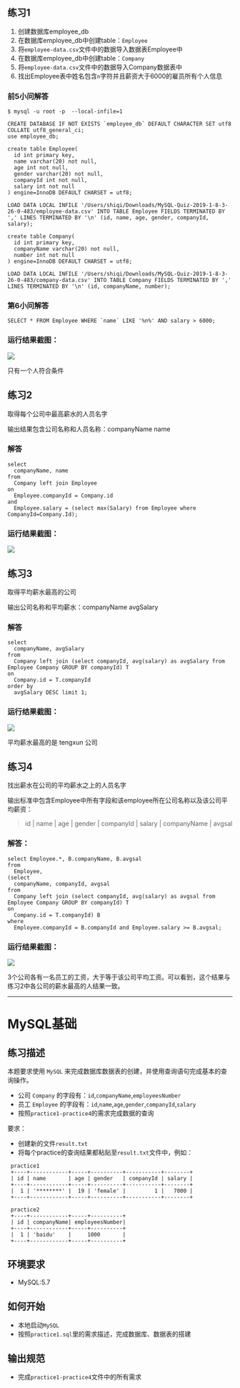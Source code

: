 ## 练习1 

1. 创建数据库employee_db
2. 在数据库employee_db中创建table：`Employee`
3. 将`employee-data.csv`文件中的数据导入数据表Employee中
4. 在数据库employee_db中创建table：`Company`
5. 将`employee-data.csv`文件中的数据导入Company数据表中
6. 找出Employee表中姓名包含`n`字符并且薪资大于6000的雇员所有个人信息

### 前5小问解答

```
$ mysql -u root -p  --local-infile=1
```

``` mysql
CREATE DATABASE IF NOT EXISTS `employee_db` DEFAULT CHARACTER SET utf8 COLLATE utf8_general_ci;
use employee_db;
```

``` mysql
create table Employee(
  id int primary key, 
  name varchar(20) not null, 
  age int not null, 
  gender varchar(20) not null, 
  companyId int not null,
  salary int not null
) engine=InnoDB DEFAULT CHARSET = utf8;
```

``` mysql
LOAD DATA LOCAL INFILE '/Users/shiqi/Downloads/MySQL-Quiz-2019-1-8-3-26-0-483/employee-data.csv' INTO TABLE Employee FIELDS TERMINATED BY ',' LINES TERMINATED BY '\n' (id, name, age, gender, companyId, salary);
```

``` mysql
create table Company(
  id int primary key, 
  companyName varchar(20) not null, 
  number int not null
) engine=InnoDB DEFAULT CHARSET = utf8;
```

``` mysql
LOAD DATA LOCAL INFILE '/Users/shiqi/Downloads/MySQL-Quiz-2019-1-8-3-26-0-483/company-data.csv' INTO TABLE Company FIELDS TERMINATED BY ',' LINES TERMINATED BY '\n' (id, companyName, number);
```

### 第6小问解答

``` mysql
SELECT * FROM Employee WHERE `name` LIKE '%n%' AND salary > 6000;
```

### 运行结果截图：

![](https://ws1.sinaimg.cn/large/006tNc79ly1g251w5ouu9j30ij0c4mzk.jpg)

只有一个人符合条件

## 练习2 

取得每个公司中最高薪水的人员名字

输出结果包含公司名称和人员名称：companyName name

### 解答

``` mysql
select 
  companyName, name 
from 
  Company left join Employee
on 
  Employee.companyId = Company.id 
and 
  Employee.salary = (select max(Salary) from Employee where CompanyId=Company.Id);
```

### 运行结果截图：

![](https://ws3.sinaimg.cn/large/006tNc79ly1g251wm6xtzj30ij0c3acy.jpg)

## 练习3 

取得平均薪水最高的公司

输出公司名称和平均薪水：companyName avgSalary

### 解答
``` mysql
select 
  companyName, avgSalary 
from 
  Company left join (select companyId, avg(salary) as avgSalary from Employee Company GROUP BY companyId) T
on 
  Company.id = T.companyId 
order by 
  avgSalary DESC limit 1;
```

### 运行结果截图：

![](https://ws1.sinaimg.cn/large/006tNc79ly1g251wrcwxuj30ig0c5q4r.jpg)

平均薪水最高的是 tengxun 公司

## 练习4 

找出薪水在公司的平均薪水之上的人员名字

输出标准中包含Employee中所有字段和该employee所在公司名称以及该公司平均薪资：

> id | name | age | gender | companyId | salary | companyName | avgsal


### 解答：

``` mysql
select Employee.*, B.companyName, B.avgsal
from 
  Employee,
(select 
  companyName, companyId, avgsal 
from 
  Company left join (select companyId, avg(salary) as avgsal from Employee Company GROUP BY companyId) T
on 
  Company.id = T.companyId) B
where
  Employee.companyId = B.companyId and Employee.salary >= B.avgsal;
```

### 运行结果截图：

![](https://ws3.sinaimg.cn/large/006tNc79ly1g251wym377j30j20c2dip.jpg)

3个公司各有一名员工的工资，大于等于该公司平均工资。可以看到，这个结果与练习2中各公司的薪水最高的人结果一致。


---

# MySQL基础
## 练习描述

本题要求使用 `MySQL` 来完成数据库数据表的创建，并使用查询语句完成基本的查询操作。
- 公司 `Company` 的字段有：`id`,`companyName`,`employeesNumber`
- 员工 `Employee` 的字段有：`id`,`name`,`age`,`gender`,`companyId`,`salary`
- 按照`practice1-practice4`的需求完成数据的查询

要求：
- 创建新的文件`result.txt`
- 将每个practice的查询结果都粘贴至`result.txt`文件中，例如：

```
 practice1
 +----+------------+-----+----------+-----------+--------+
 | id | name       | age | gender   | companyId | salary |
 +----+------------+-----+----------+-----------+--------+
 |  1 | '********' |  19 | 'female' |         1 |   7000 |
 +----+------------+-----+----------+-----------+--------+
 
 practice2
 +----+------------+-----+----------+
 | id | companyName| employeesNumber| 
 +----+------------+-----+----------+
 |  1 | 'baidu'    |     1000       |   
 +----+------------+-----+----------+  
```

## 环境要求
- MySQL:5.7

## 如何开始
- 本地启动`MySQL`
- 按照`practice1.sql`里的需求描述，完成数据库、数据表的搭建


## 输出规范
- 完成`practice1-practice4`文件中的所有需求
